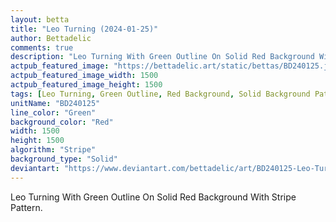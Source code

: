 ```yaml
---
layout: betta
title: "Leo Turning (2024-01-25)"
author: Bettadelic
comments: true
description: "Leo Turning With Green Outline On Solid Red Background With Stripe Pattern."
actpub_featured_image: "https://bettadelic.art/static/bettas/BD240125.jpg"
actpub_featured_image_width: 1500
actpub_featured_image_height: 1500
tags: [Leo Turning, Green Outline, Red Background, Solid Background Pattern, Stripe Pattern, January 2024]
unitName: "BD240125"
line_color: "Green"
background_color: "Red"
width: 1500
height: 1500
algorithm: "Stripe"
background_type: "Solid"
deviantart: "https://www.deviantart.com/bettadelic/art/BD240125-Leo-Turning-2024-01-25-1014447397"
---
```


Leo Turning With Green Outline On Solid Red Background With Stripe Pattern.
